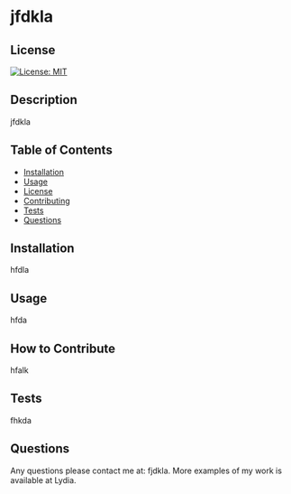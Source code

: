 # jfdkla
    
  ## License
  
   [![License: MIT](https://img.shields.io/badge/License-MIT-yellow.svg)](https://opensource.org/licenses/MIT)
  
  ## Description
  jfdkla
  
  ## Table of Contents
  
  - [Installation](#installation)
  - [Usage](#usage)
  - [License](#license)
  - [Contributing](#contributing)
  - [Tests](#tests)
  - [Questions](#questions)
  
  ## Installation
  
  hfdla
  
  ## Usage
  
  hfda
  
  ## How to Contribute
  
  hfalk
  
  ## Tests
  
  fhkda
  
  ## Questions
  
  Any questions please contact me at: fjdkla. More examples of my work is available at Lydia.